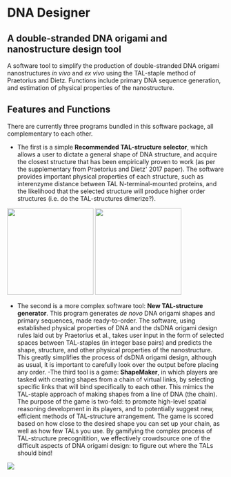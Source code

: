 # DNA Designer

## A double-stranded DNA origami and nanostructure design tool
A software tool to simplify the production of double-stranded DNA origami nanostructures *in vivo* and *ex vivo* using the TAL-staple method of Praetorius and Dietz. Functions include primary DNA sequence generation, and estimation of physical properties of the nanostructure.

## Features and Functions
There are currently three programs bundled in this software package, all complementary to each other.

- The first is a simple **Recommended TAL-structure selector**, which allows a user to dictate a general shape of DNA structure, and acquire the closest structure that has been empirically proven to work (as per the supplementary from Praetorius and Dietz' 2017 paper). The software provides important physical properties of each structure, such as interenzyme distance between TAL N-terminal-mounted proteins, and the likelihood that the selected structure will produce higher order structures (i.e. do the TAL-structures dimerize?). 

<p float="left">
  <img src="/Communications/sample1.png" width="200" />
  <img src="/Communications/sample2.png" width="200" /> 
</p>

- The second is a more complex software tool: **New TAL-structure generator**. This program generates *de novo* DNA origami shapes and primary sequences, made ready-to-order. The software, using established physical properties of DNA and the dsDNA origami design rules laid out by Praetorius et al., takes user input in the form of selected spaces between TAL-staples (in integer base pairs) and predicts the shape, structure, and other physical properties of the nanostructure. This greatly simplifies the process of dsDNA origami design, although as usual, it is important to carefully look over the output before placing any order.
-The third tool is a game: **ShapeMaker**, in which players are tasked with creating shapes from a chain of virtual links, by selecting specific links that will bind specifically to each other. This mimics the TAL-staple approach of making shapes from a line of DNA (the chain). The purpose of the game is two-fold: to promote high-level spatial reasoning development in its players, and to potentially suggest new, efficient methods of TAL-structure arrangement. The game is scored based on how close to the desired shape you can set up your chain, as well as how few TALs you use. By gamifying the complex process of TAL-structure precognitition, we effectively crowdsource one of the difficult aspects of DNA origami design: to figure out where the TALs should bind!

<img src="https://github.com/malyalar/DNAdesigner/blob/master/Communications/Screencapture.PNG">
